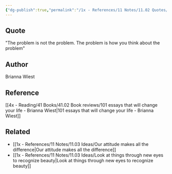 ```yaml
---
{"dg-publish":true,"permalink":"/1x - References/11 Notes/11.02 Quotes/The problem is not the problem. The problem is how you think about the problem - Brianna Wiest/","title":"The problem is not the problem. The problem is how you think about the problem - Brianna Wiest","noteIcon":"","created":"2022-11-14T21:33:35.000+03:00","updated":"2024-02-14T20:18:37.523+03:00"}
---
```



## Quote
"The problem is not the problem. The problem is how you think about the problem"

## Author
Brianna Wiest

## Reference
[[4x - Reading/41 Books/41.02 Book reviews/101 essays that will change your life - Brianna Wiest\|101 essays that will change your life - Brianna Wiest]]

## Related
- [[1x - References/11 Notes/11.03 Ideas/Our attitude makes all the difference\|Our attitude makes all the difference]]
- [[1x - References/11 Notes/11.03 Ideas/Look at things through new eyes to recognize beauty\|Look at things through new eyes to recognize beauty]]
